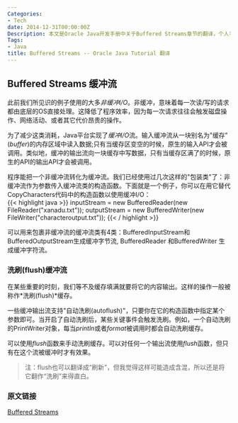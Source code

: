```yaml
---
Categories:
- Tech
date: 2014-12-31T00:00:00Z
Description: 本文是Oracle Java开发手册中关于Buffered Streams章节的翻译，个人手工翻译，非转载。
Tags:
- Java
title: Buffered Streams -- Oracle Java Tutorial 翻译
---
```


## Buffered Streams 缓冲流 
此前我们所见识的例子使用的大多*非缓冲I/O*。非缓冲，意味着每一次读/写的请求都由底层的OS直接处理。这降低了程序效率，因为每一次请求往往会触发磁盘操作、网络活动、或者其它代价昂贵的操作。  

为了减少这类消耗，Java平台实现了*缓冲I/O*流。输入缓冲流从一块别名为"缓存"(*buffer*)的内存区域中读入数据;只有当缓存区变空的时候，原生的输入API才会被调用。类似地，缓冲的输出流向一块缓存中写数据，只有当缓存区满了的时候，原生的API的输出API才会被调用。  

程序能把一个非缓冲流转化为缓冲流。我们已经使用过几次这样的"包装类"了：非缓冲流作为参数传入缓冲流类的构造函数。下面就是一个例子，你可以在用它替代CopyCharacters代码中的构造函数以使用缓冲I/O：  
{{< highlight java >}}
inputStream = new BufferedReader(new FileReader("xanadu.txt"));
outputStream = new BufferedWriter(new FileWriter("characteroutput.txt"));
{{< / highlight >}}

可以用来包裹非缓冲流的缓冲流类有4类：BufferedInputStream和BufferedOutputStream生成缓冲字节流, BufferedReader 和BufferedWriter 生成缓冲字符流。  

### 洗刷(flush)缓冲流
在某些重要的时刻，我们等不及缓存填满就要将它的内容输出。这样的操作一般被称作*洗刷(flush)*缓存。  

一些缓冲输出流支持"自动洗刷(autoflush)"，只要你在它的构造函数中指定某个参数即可。当开启了自动洗刷后，某些关键事件会触发洗刷。例如，一个自动洗刷的PrintWriter对象，每当*println*或者*format*被调用时都会自动洗刷缓存。  

可以使用*flush*函数来手动洗刷缓存。可以对任何一个输出流使用*flush*函数，但只有在这个流被缓冲时才有效果。  

>注：flush也可以翻译成“刷新”，但我觉得这样可能造成含混，所以还是将它翻作“洗刷”来得直白。  

### 原文链接
[Buffered Streams](http://docs.oracle.com/javase/tutorial/essential/io/buffers.html)
